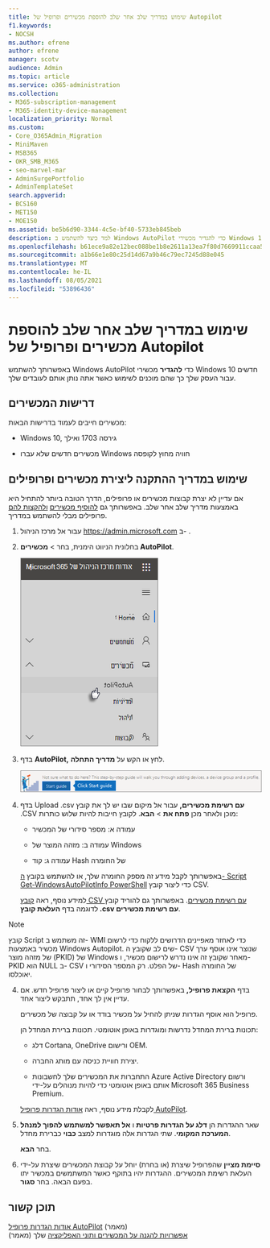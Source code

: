 ```yaml
---
title: שימוש במדריך שלב אחר שלב להוספת מכשירים ופרופיל של Autopilot
f1.keywords:
- NOCSH
ms.author: efrene
author: efrene
manager: scotv
audience: Admin
ms.topic: article
ms.service: o365-administration
ms.collection:
- M365-subscription-management
- M365-identity-device-management
localization_priority: Normal
ms.custom:
- Core_O365Admin_Migration
- MiniMaven
- MSB365
- OKR_SMB_M365
- seo-marvel-mar
- AdminSurgePortfolio
- AdminTemplateSet
search.appverid:
- BCS160
- MET150
- MOE150
ms.assetid: be5b6d90-3344-4c5e-bf40-5733eb845beb
description: למד כיצד להשתמש ב Windows AutoPilot כדי להגדיר מכשירי Windows 10 חדשים עבור העסק שלך כך שהם מוכנים לשימוש של עובדים.
ms.openlocfilehash: b61ece9a82e12bec088be1b8e2611a13ea7f80d7669911ccaa57df72bf75ee84
ms.sourcegitcommit: a1b66e1e80c25d14d67a9b46c79ec7245d88e045
ms.translationtype: MT
ms.contentlocale: he-IL
ms.lasthandoff: 08/05/2021
ms.locfileid: "53896436"
---
```

# <a name="use-the-step-by-step-guide-to-add-autopilot-devices-and-profile"></a>שימוש במדריך שלב אחר שלב להוספת מכשירים ופרופיל של Autopilot

באפשרותך להשתמש Windows AutoPilot כדי **להגדיר** מכשירי Windows 10 חדשים עבור העסק שלך כך שהם מוכנים לשימוש כאשר אתה נותן אותם לעובדים שלך.
  
## <a name="device-requirements"></a>דרישות המכשירים

מכשירים חייבים לעמוד בדרישות הבאות:
  
- Windows 10, גירסה 1703 ואילך
    
- מכשירים חדשים שלא עברו Windows חוויה מחוץ לקופסה
    
## <a name="use-the-setup-guide-to-create-devices-and-profiles"></a>שימוש במדריך ההתקנה ליצירת מכשירים ופרופילים

אם עדיין לא יצרת קבוצות מכשירים או פרופילים, הדרך הטובה ביותר להתחיל היא באמצעות מדריך שלב אחר שלב. באפשרותך גם [להוסיף מכשירים](create-and-edit-autopilot-devices.md) [ולהקצות להם](create-and-edit-autopilot-profiles.md) פרופילים מבלי להשתמש במדריך. 
  
1. עבור אל מרכז הניהול <a href="https://go.microsoft.com/fwlink/p/?linkid=837890" target="_blank">https://admin.microsoft.com</a> ב- .

2. בחלונית הניווט הימנית, בחר  \> **מכשירים AutoPilot**.

    ![במרכז הניהול, בחר מכשירים ולאחר מכן בחר AutoPilot.](../media/AutoPilot.png)
  
2. בדף **AutoPilot,** לחץ או הקש על **מדריך התחלה**.
    
    ![Click Start guide for step-by-step instructions for Autopilot.](../media/31662655-d1e6-437d-87ea-c0dec5da56f7.png)
  
3. בדף Upload .csv **עם רשימת מכשירים,** עבור אל מיקום שבו יש לך את קובץ .CSV מוכן ולאחר מכן **פתח את** \> **הבא**. לקובץ חייבות להיות שלוש כותרות:
    
    - עמודה א: מספר סידורי של המכשיר
    
    - עמודה ב: מזהה המוצר של Windows
    
    - עמודה ג: קוד Hash של החומרה
    
    באפשרותך לקבל מידע זה מספק החומרה שלך, או להשתמש בקובץ [ה- Script Get-WindowsAutoPilotInfo PowerShell](https://www.powershellgallery.com/packages/Get-WindowsAutoPilotInfo) כדי ליצור קובץ CSV. 
    
    למידע נוסף, ראה [קובץ CSV עם רשימת מכשירים](../admin/misc/device-list.md). באפשרותך גם להוריד קובץ לדוגמה בדף **העלאת קובץ ‎.csv עם רשימת מכשירים**. 
    
> [!NOTE]
> קובץ Script זה משתמש ב- WMI כדי לאחזר מאפיינים הדרושים ללקוח כדי לרשום מכשיר באמצעות Windows Autopilot. שים לב שקובץ ה- CSV שנוצר אינו אוסף ערך של מזהה מוצר (PKID) של Windows מאחר שקובץ זה אינו נדרש לרישום מכשיר, ו- PKID הוא NULL ב- CSV של הפלט. רק המספר הסידורי ו- Hash של החומרה יאוכלסו.
    
4. בדף **הקצאת פרופיל,** באפשרותך לבחור פרופיל קיים או ליצור פרופיל חדש. אם עדיין אין לך אחד, תתבקש ליצור אחד. 
    
    פרופיל הוא אוסף הגדרות שניתן להחיל על מכשיר בודד או על קבוצה של מכשירים.
    
    תכונות ברירת המחדל נדרשות ומוגדרות באופן אוטומטי. תכונות ברירת המחדל הן:
    
    - דלג Cortana, OneDrive ורישום OEM.
    
    - יצירת חוויית כניסה עם מותג החברה.
    
    - התחברות את המכשירים שלך לחשבונות Azure Active Directory ורשום אותם באופן אוטומטי כדי להיות מנוהלים על-ידי Microsoft 365 Business Premium.
    
    לקבלת מידע נוסף, ראה [אודות הגדרות פרופיל AutoPilot](autopilot-profile-settings.md). 
    
5. שאר ההגדרות הן **דלג על הגדרות פרטיות** ו **אל תאפשר למשתמש להפוך למנהל המערכת המקומי**. שתי הגדרות אלה מוגדרות למצב **כבוי** כברירת מחדל. 
    
    בחר **הבא**.
    
6. **סיימת מציין** שהפרופיל שיצרת (או בחרת) יוחל על קבוצת המכשירים שיצרת על-ידי העלאת רשימת המכשירים. ההגדרות יהיו בתוקף כאשר המשתמשים במכשיר יתו בפעם הבאה. בחר **סגור**.

## <a name="related-content"></a>תוכן קשור

[אודות הגדרות פרופיל AutoPilot](autopilot-profile-settings.md) (מאמר)\
[אפשרויות להגנה על המכשירים ותוני האפליקציה](../admin/devices/choose-device-security.md) שלך (מאמר)
